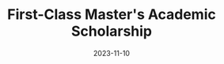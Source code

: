 ---
title: First-Class Master's Academic Scholarship
date: 2023-11-10
category: Scholarship
description: 深圳大学研究生一等学业奖学金
image: assets/images/ach/sch.png
links:
  # 官方链接: https://example.com/scholarship
---
